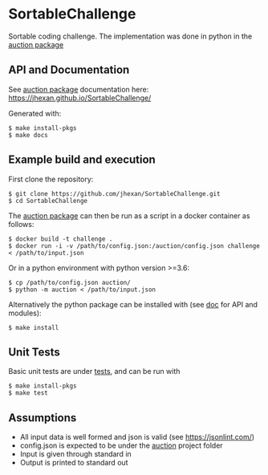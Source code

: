 # SortableChallenge
Sortable coding challenge. The implementation was done in python in the [auction package](auction)

## API and Documentation
See [auction package](auction) documentation here: https://jhexan.github.io/SortableChallenge/

Generated with:
```
$ make install-pkgs
$ make docs
```

## Example build and execution
First clone the repository:
```
$ git clone https://github.com/jhexan/SortableChallenge.git
$ cd SortableChallenge
```
The [auction package](auction) can then be run as a script in a docker container as follows:
```
$ docker build -t challenge .
$ docker run -i -v /path/to/config.json:/auction/config.json challenge < /path/to/input.json
```
Or in a python environment with python version >=3.6:
```
$ cp /path/to/config.json auction/
$ python -m auction < /path/to/input.json
```
Alternatively the python package can be installed with (see [doc](https://jhexan.github.io/SortableChallenge/) for API and modules):
```
$ make install
```

## Unit Tests
Basic unit tests are under [tests](tests), and can be run with 
```
$ make install-pkgs
$ make test
```

## Assumptions
- All input data is well formed and json is valid (see https://jsonlint.com/) 
- config.json is expected to be under the [auction](auction) project folder
- Input is given through standard in
- Output is printed to standard out
